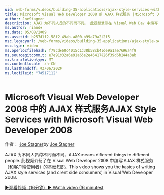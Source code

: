 ```yaml
---
uid: web-forms/videos/building-35-applications/ajax-style-services-with-microsoft-visual-web-developer-2008
title: Microsoft Visual Web Developer 2008 的 AJAX 样式服务 |Microsoft Docs
author: JoeStagner
description: AJAX 为不同人员的不同而不同。 此视频演示在 Visual Web Dev 中编写 AJAX 样式服务（和客户端使用者）的基础知识 。
ms.author: riande
ms.date: 05/08/2009
ms.assetid: b257d1f2-58f2-49ab-a800-b99a79a212f5
msc.legacyurl: /web-forms/videos/building-35-applications/ajax-style-services-with-microsoft-visual-web-developer-2008
msc.type: video
ms.openlocfilehash: f79cde60c4015c1d38b58cb41de9a1ae7696a4f9
ms.sourcegitcommit: e7e91932a6e91a63e2e46417626f39d6b244a3ab
ms.translationtype: MT
ms.contentlocale: zh-CN
ms.lasthandoff: 03/06/2020
ms.locfileid: "78517112"
---
```

# <a name="ajax-style-services-with-microsoft-visual-web-developer-2008"></a><span data-ttu-id="a5fdc-104">Microsoft Visual Web Developer 2008 中的 AJAX 样式服务</span><span class="sxs-lookup"><span data-stu-id="a5fdc-104">AJAX Style Services with Microsoft Visual Web Developer 2008</span></span>

<span data-ttu-id="a5fdc-105">作者： [Joe Stagner](https://github.com/JoeStagner)</span><span class="sxs-lookup"><span data-stu-id="a5fdc-105">by [Joe Stagner](https://github.com/JoeStagner)</span></span>

<span data-ttu-id="a5fdc-106">AJAX 为不同人员的不同而不同。</span><span class="sxs-lookup"><span data-stu-id="a5fdc-106">AJAX means different things to different people.</span></span> <span data-ttu-id="a5fdc-107">此视频介绍了在 Visual Web Developer 2008 中编写 AJAX 样式服务（和客户端使用者）的基础知识。</span><span class="sxs-lookup"><span data-stu-id="a5fdc-107">This video shows you the basics of writing AJAX style services (and client side consumers) in Visual Web Developer 2008.</span></span>

[<span data-ttu-id="a5fdc-108">&#9654;观看视频（16分钟）</span><span class="sxs-lookup"><span data-stu-id="a5fdc-108">&#9654; Watch video (16 minutes)</span></span>](https://channel9.msdn.com/Blogs/ASP-NET-Site-Videos/ajax-style-services-with-microsoft-visual-web-developer-2008)
